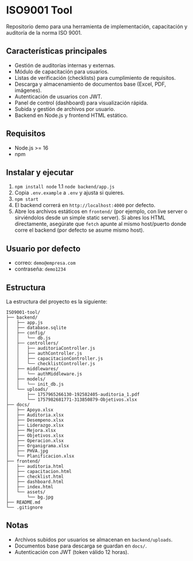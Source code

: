 # ISO9001 Tool 

Repositorio demo para una herramienta de implementación, capacitación y auditoría de la norma ISO 9001.

## Características principales

- Gestión de auditorías internas y externas.
- Módulo de capacitación para usuarios.
- Listas de verificación (checklists) para cumplimiento de requisitos.
- Descarga y almacenamiento de documentos base (Excel, PDF, imágenes).
- Autenticación de usuarios con JWT.
- Panel de control (dashboard) para visualización rápida.
- Subida y gestión de archivos por usuario.
- Backend en Node.js y frontend HTML estático.

## Requisitos
- Node.js >= 16
- npm

## Instalar y ejecutar
1. `npm install node`
1.1 `node backend/app.js`
2. Copia `.env.example` a `.env` y ajusta si quieres.
3. `npm start`
4. El backend correrá en `http://localhost:4000` por defecto.
5. Abre los archivos estáticos en `frontend/` (por ejemplo, con live server o sirviéndolos desde un simple static server). Si abres los HTML directamente, asegúrate que `fetch` apunte al mismo host/puerto donde corre el backend (por defecto se asume mismo host).

## Usuario por defecto
- correo: `demo@empresa.com`
- contraseña: `demo1234`

## Estructura

La estructura del proyecto es la siguiente:

```
ISO9001-tool/
├── backend/
│   ├── app.js
│   ├── database.sqlite
│   ├── config/
│   │   └── db.js
│   ├── controllers/
│   │   ├── auditoriaController.js
│   │   ├── authController.js
│   │   ├── capacitacionController.js
│   │   └── checklistController.js
│   ├── middlewares/
│   │   └── authMiddleware.js
│   ├── models/
│   │   └── init_db.js
│   └── uploads/
│       ├── 1757965266130-192582405-auditoria_1.pdf
│       └── 1757982681771-313850879-Objetivos.xlsx
├── docs/
│   ├── Apoyo.xlsx
│   ├── Auditoria.xlsx
│   ├── Desempeno.xlsx
│   ├── Liderazgo.xlsx
│   ├── Mejora.xlsx
│   ├── Objetivos.xlsx
│   ├── Operacion.xlsx
│   ├── Organigrama.xlsx
│   ├── PHVA.jpg
│   └── Planificacion.xlsx
├── frontend/
│   ├── auditoria.html
│   ├── capacitacion.html
│   ├── checklist.html
│   ├── dashboard.html
│   ├── index.html
│   └── assets/
│       └── bg.jpg
├── README.md
└── .gitignore
```

## Notas
- Archivos subidos por usuarios se almacenan en `backend/uploads`.
- Documentos base para descarga se guardan en `docs/`.
- Autenticación con JWT (token válido 12 horas).
